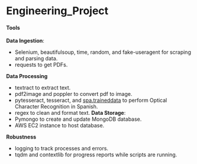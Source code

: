 # Engineering_Project

#### Tools
**Data Ingestion**:
- Selenium, beautifulsoup, time, random, and fake-useragent for scraping and parsing data.
- requests to get PDFs.

**Data Processing**
- textract to extract text.
- pdf2image and poppler to convert pdf to image.
- pytesseract, tesseract, and [spa.traineddata](https://github.com/tesseract-ocr/tessdata/blob/main/spa.traineddata) to perform Optical Character Recognition in Spanish.
- regex to clean and format text.
**Data Storage**:
- Pymongo to create and update MongoDB database.
- AWS EC2 instance to host database.

**Robustness**
- logging to track processes and errors.
- tqdm and contextlib for progress reports while scripts are running.
